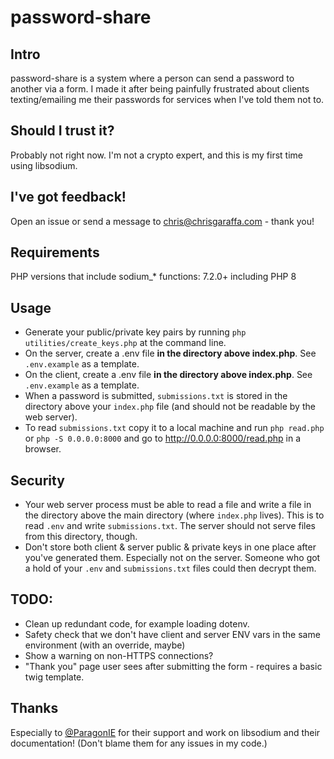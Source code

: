 # password-share

## Intro
password-share is a system where a person can send a password to another via a form. I made it after being painfully frustrated about clients texting/emailing me their passwords for services when I've told them not to.

## Should I trust it?
Probably not right now. I'm not a crypto expert, and this is my first time using libsodium.

## I've got feedback!
Open an issue or send a message to chris@chrisgaraffa.com - thank you!

## Requirements
PHP versions that include sodium_* functions: 7.2.0+ including PHP 8

## Usage
* Generate your public/private key pairs by running `php utilities/create_keys.php` at the command line.
* On the server, create a .env file **in the directory above index.php**. See `.env.example` as a template.
* On the client, create a .env file **in the directory above index.php**. See `.env.example` as a template.
* When a password is submitted, `submissions.txt` is stored in the directory above your `index.php` file (and should not be readable by the web server).
* To read `submissions.txt` copy it to a local machine and run `php read.php` or `php -S 0.0.0.0:8000` and go to http://0.0.0.0:8000/read.php in a browser.

## Security
* Your web server process must be able to read a file and write a file in the directory above the main directory (where `index.php` lives). This is to read `.env` and write `submissions.txt`. The server should not serve files from this directory, though.
* Don't store both client & server public & private keys in one place after you've generated them. Especially not on the server. Someone who got a hold of your `.env` and `submissions.txt` files could then decrypt them.

## TODO: 
* Clean up redundant code, for example loading dotenv.
* Safety check that we don't have client and server ENV vars in the same environment (with an override, maybe)
* Show a warning on non-HTTPS connections?
* "Thank you" page user sees after submitting the form - requires a basic twig template.


## Thanks
Especially to [@ParagonIE](https://twitter.com/paragonie) for their support and work on libsodium and their documentation! (Don't blame them for any issues in my code.)
